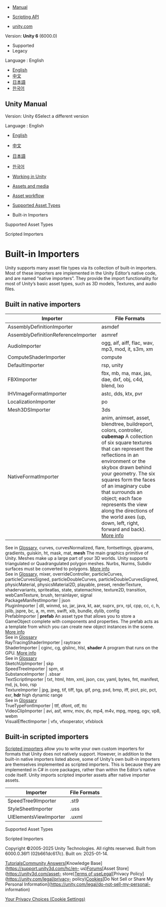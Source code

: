 [](https://docs.unity3d.com)

  * [Manual](../Manual/index.html)
  * [Scripting API](../ScriptReference/index.html)

  * [unity.com](https://unity.com/)

Version: **Unity 6** (6000.0)

  * Supported
  * Legacy

Language : English

  * [English](/Manual/BuiltInImporters.html)
  * [中文](/cn/current/Manual/BuiltInImporters.html)
  * [日本語](/ja/current/Manual/BuiltInImporters.html)
  * [한국어](/kr/current/Manual/BuiltInImporters.html)

[](https://docs.unity3d.com)

## Unity Manual

Version: Unity 6Select a different version

Language : English

  * [English](/Manual/BuiltInImporters.html)
  * [中文](/cn/current/Manual/BuiltInImporters.html)
  * [日本語](/ja/current/Manual/BuiltInImporters.html)
  * [한국어](/kr/current/Manual/BuiltInImporters.html)

  * [Working in Unity](working-in-unity.html)
  * [Assets and media](assets-and-media.html)
  * [Asset workflow](AssetWorkflow.html)
  * [Supported Asset Types](AssetTypes.html)
  * Built-in Importers

[](AssetTypes.html)

Supported Asset Types

[](ScriptedImporters.html)

Scripted Importers

# Built-in Importers

Unity supports many asset file types via its collection of built-in importers.
Most of these importers are implemented in the Unity Editor’s native code, and
are named “native importers”. They provide the import functionality for most
of Unity’s basic asset types, such as 3D models, Textures, and audio files.

## Built in native importers

Importer | File Formats  
---|---  
AssemblyDefinitionImporter | asmdef  
AssemblyDefinitionReferenceImporter | asmref  
AudioImporter | ogg, aif, aiff, flac, wav, mp3, mod, it, s3m, xm  
ComputeShaderImporter | compute  
DefaultImporter | rsp, unity  
FBXImporter | fbx, mb, ma, max, jas, dae, dxf, obj, c4d, blend, lxo  
IHVImageFormatImporter | astc, dds, ktx, pvr  
LocalizationImporter | po  
Mesh3DSImporter | 3ds  
NativeFormatImporter | anim, animset, asset, blendtree, buildreport, colors, controller, **cubemap** A collection of six square textures that can represent the reflections in an environment or the skybox drawn behind your geometry. The six squares form the faces of an imaginary cube that surrounds an object; each face represents the view along the directions of the world axes (up, down, left, right, forward and back). [More info](class-Cubemap-landing.html)  
See in [Glossary](Glossary.html#Cubemap), curves, curvesNormalized, flare,
fontsettings, giparams, gradients, guiskin, ht, mask, mat, **mesh** The main
graphics primitive of Unity. Meshes make up a large part of your 3D worlds.
Unity supports triangulated or Quadrangulated polygon meshes. Nurbs, Nurms,
Subdiv surfaces must be converted to polygons. [More info](mesh.html)  
See in [Glossary](Glossary.html#Mesh), mixer, overrideController,
particleCurves, particleCurvesSigned, particleDoubleCurves,
particleDoubleCurvesSigned, physicMaterial, physicsMaterial2D, playable,
preset, renderTexture, shadervariants, spriteatlas, state, statemachine,
texture2D, transition, webCamTexture, brush, terrainlayer, signal  
PackageManifestImporter | json  
PluginImporter | dll, winmd, so, jar, java, kt, aar, suprx, prx, rpl, cpp, cc, c, h, jslib, jspre, bc, a, m, mm, swift, xib, bundle, dylib, config  
PrefabImporter | **prefab** An asset type that allows you to store a GameObject complete with components and properties. The prefab acts as a template from which you can create new object instances in the scene. [More info](Prefabs.html)  
See in [Glossary](Glossary.html#Prefab)  
RayTracingShaderImporter | raytrace  
ShaderImporter | cginc, cg, glslinc, hlsl, **shader** A program that runs on the GPU. [More info](Shaders.html)  
See in [Glossary](Glossary.html#Shader)  
SketchUpImporter | skp  
SpeedTreeImporter | spm, st  
SubstanceImporter | .sbsar  
TextScriptImporter | txt, html, htm, xml, json, csv, yaml, bytes, fnt, manifest, md, js, boo, rsp  
TextureImporter | jpg, jpeg, tif, tiff, tga, gif, png, psd, bmp, iff, pict, pic, pct, exr, **hdr** high dynamic range  
See in [Glossary](Glossary.html#HDR)  
TrueTypeFontImporter | ttf, dfont, otf, ttc  
VideoClipImporter | avi, asf, wmv, mov, dv, mp4, m4v, mpg, mpeg, ogv, vp8, webm  
VisualEffectImporter | vfx, vfxoperator, vfxblock  
  
## Built-in scripted importers

[Scripted importers](ScriptedImporters.html) allow you to write your own
custom importers for formats that Unity does not natively support. However, in
addition to the built-in native importers listed above, some of Unity’s own
built-in importers are themselves implemented as scripted importers. This is
because they are implemented in C# in core packages, rather than within the
Editor’s native code itself. Unity imports scripted importer assets after
native importer assets.

Importer | File Formats  
---|---  
SpeedTree9Importer | .st9  
StyleSheetImporter | .uss  
UIElementsViewImporter | .uxml  
  
[](AssetTypes.html)

Supported Asset Types

[](ScriptedImporters.html)

Scripted Importers

Copyright ©2005-2025 Unity Technologies. All rights reserved. Built from
6000.0.36f1 (02b661dc617c). Built on: 2025-01-14.

[Tutorials](https://learn.unity.com/)[Community
Answers](https://answers.unity3d.com)[Knowledge
Base](https://support.unity3d.com/hc/en-
us)[Forums](https://forum.unity3d.com)[Asset Store](https://unity3d.com/asset-
store)[Terms of
use](https://docs.unity3d.com/Manual/TermsOfUse.html)[Legal](https://unity.com/legal)[Privacy
Policy](https://unity.com/legal/privacy-
policy)[Cookies](https://unity.com/legal/cookie-policy)[Do Not Sell or Share
My Personal Information](https://unity.com/legal/do-not-sell-my-personal-
information)

[Your Privacy Choices (Cookie Settings)](javascript:void\(0\);)

